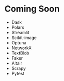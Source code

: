 # Coming Soon
- Dask
- Polars
- Streamlit
- Scikit-image
- Optuna
- NetworkX
- TextBlob
- Faker
- Altair
- Scrapy
- Pytest
